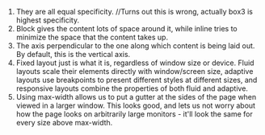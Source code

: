 1. They are all equal specificity.  //Turns out this is wrong, actually box3 is highest specificity.
2. Block gives the content lots of space around it, while inline tries to minimize the space that the content takes up.
3. The axis perpendicular to the one along which content is being laid out.  By default, this is the vertical axis. 
4. Fixed layout just is what it is, regardless of window size or device.  Fluid layouts scale their elements directly with window/screen size, adaptive layouts use breakpoints to present different styles at different sizes, and responsive layouts combine the properties of both fluid and adaptive.
5. Using max-width allows us to put a gutter at the sides of the page when viewed in a larger window.  This looks good, and lets us not worry about how the page looks on arbitrarily large monitors - it'll look the same for every size above max-width.